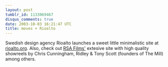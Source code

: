 ```yaml
---
layout: post
tumblr_id: 1133069467
disqus_comments: true
date: 2003-10-03 16:21:47 UTC
title: moves + Rioalto
---
```


Swedish design agency Rioalto launches a sweet little minimalistic site at <a href="http://rioalto.org/" target="_blank">rioalto.org</a>. Also, check out <a href="http://www.rsafilms.com/" target="_blank">RSA Films'</a> extesive site with high quality showreels by Chris Cunningham, Ridley &#38; Tony Scott (founders of The Mill) among others.
